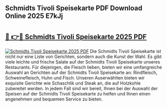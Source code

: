 ## Schmidts Tivoli Speisekarte PDF Download Online 2025 E7kJj

# <h2><a href="http://gc70zpp.nevu.top/?p=Schmidts+Tivoli+Speisekarte">🔗 👉🔴 Schmidts Tivoli Speisekarte 2025 PDF</a></h2>

[![Schmidts Tivoli Speisekarte 2025 PDF](https://i.imgur.com/dBaPXMq.png)](http://gc70zpp.nevu.top/?p=Schmidts+Tivoli+Speisekarte)
Die Schmidts Tivoli Speisekarte ist nicht nur eine Liste von Gerichten, sondern auch die Kunst der Wahl. Es gibt viele leichte und frische Salate auf der Schmidts Tivoli Speisekarte unseres Restaurants. Für diejenigen, die Fleisch lieben, bieten wir eine umfangreiche Auswahl an Gerichten auf der Schmidts Tivoli Speisekarte an: Rindfleisch, Schweinefleisch, Huhn und Fisch. Unseren Auserwählten bieten wir exquisite Gerichte wie Schaschlik und Steak an, die auf Holzkohle zubereitet werden. In jedem Fall sind wir bereit, Ihnen bei der Auswahl der Speisen auf der Schmidts Tivoli Speisekarte zu helfen und Ihnen einen angenehmen und bequemen Service zu bieten.

